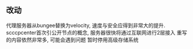 ## 改动
代理服务器从bungee替换为velocity, 速度与安全应得到非常大的提升. 
scccpcenter首次引公开节点的概念, 服务器很快将通过互联网进行2层接入
重写的内容依然非常多, 可能会遇到问题
暂时停用高级存储系统  
